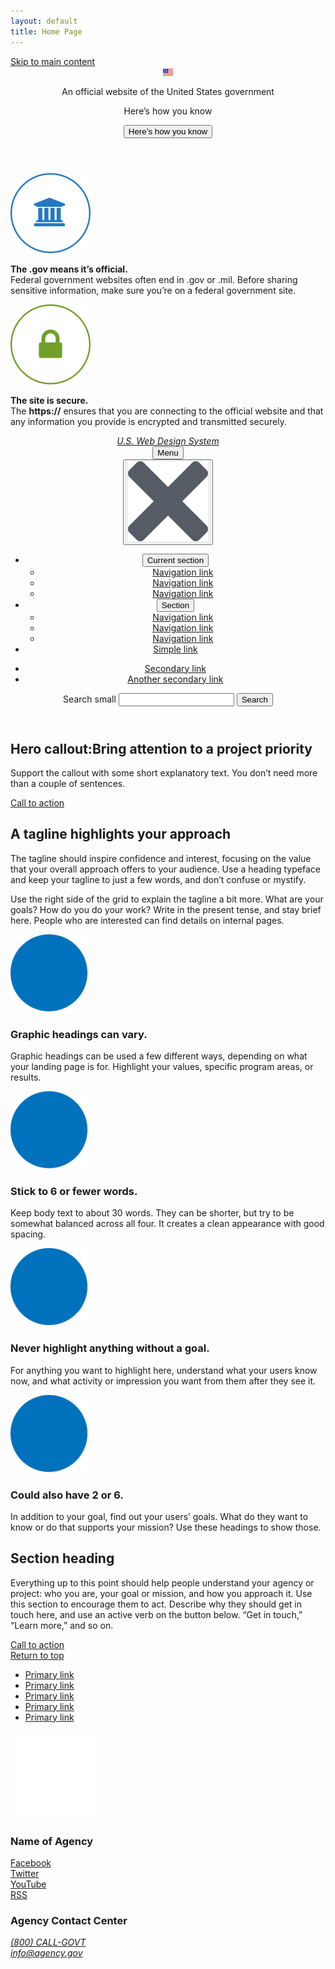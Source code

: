 ```yaml
---
layout: default
title: Home Page
---
```

<div>
	<a class="usa-skipnav" href="#main-content">Skip to main content</a>
</div>
<div class="usa-banner">
	<div class="usa-accordion">
		<header class="usa-banner__header">
			<div class="usa-banner__inner">
				<div class="grid-col-auto">
					<img class="usa-banner__header-flag" src="assets/uswds/img/us_flag_small.png" alt="U.S. flag">
				</div>
				<div class="grid-col-fill tablet:grid-col-auto">
					<p class="usa-banner__header-text">An official website of the United States government</p>
					<p class="usa-banner__header-action" aria-hidden="true">Here’s how you know</p>
				</div>
				<button class="usa-accordion__button usa-banner__button"
				aria-expanded="false" aria-controls="gov-banner">
					<span class="usa-banner__button-text">Here’s how you know</span>
				</button>
			</div>
		</header>
	</div>
	<div class="usa-banner__content usa-accordion__content" id="gov-banner">
		<div class="grid-row grid-gap-lg">
			<div class="usa-banner__guidance tablet:grid-col-6">
				<img class="usa-banner__icon usa-media-block__img" src="assets/uswds/img/icon-dot-gov.svg" alt="Dot gov">
				<div class="usa-media-block__body">
					<p>
						<strong>The .gov means it’s official.</strong>
						<br>
						Federal government websites often end in .gov or .mil. Before sharing sensitive information, make sure you’re on a federal government site.
					</p>
				</div>
			</div>
			<div class="usa-banner__guidance tablet:grid-col-6">
				<img class="usa-banner__icon usa-media-block__img" src="assets/uswds/img/icon-https.svg" alt="Https">
				<div class="usa-media-block__body">
					<p>
						<strong>The site is secure.</strong>
						<br>
						The <strong>https://</strong> ensures that you are connecting to the official website and that any information you provide is encrypted and transmitted securely.
					</p>
				</div>
			</div>
		</div>
	</div>
</div>


<header class="usa-header usa-header--extended">
	<div class="usa-navbar">
		<div class="usa-logo" id="extended-logo">
			<em class="usa-logo__text"><a href="/" title="Home" aria-label="Home">U.S. Web Design System</a></em>
		</div>
		<button class="usa-menu-btn">Menu</button>
	</div>
	<nav aria-label="Primary navigation" class="usa-nav">
		<div class="usa-nav__inner">
			<button class="usa-nav__close"><img src="assets/uswds/img/close.svg" alt="close"></button>
			<ul class="usa-nav__primary usa-accordion">
				<li class="usa-nav__primary-item">
					<button class="usa-accordion__button usa-nav__link  usa-current" aria-expanded="false" aria-controls="extended-nav-section-one"><span>Current section</span></button>
					<ul id="extended-nav-section-one" class="usa-nav__submenu">
						<li class="usa-nav__submenu-item">
							<a href="#">Navigation link</a>
						</li>
						<li class="usa-nav__submenu-item">
							<a href="#">Navigation link</a>
						</li>
						<li class="usa-nav__submenu-item">
							<a href="#">Navigation link</a>
						</li>
					</ul>
				</li>
				<li class="usa-nav__primary-item">
					<button class="usa-accordion__button usa-nav__link" aria-expanded="false" aria-controls="extended-nav-section-two"><span>Section</span></button>
					<ul id="extended-nav-section-two" class="usa-nav__submenu">
						<li class="usa-nav__submenu-item">
							<a href="#">Navigation link</a>
						</li>
						<li class="usa-nav__submenu-item">
							<a href="#">Navigation link</a>
						</li>
						<li class="usa-nav__submenu-item">
							<a href="#">Navigation link</a>
						</li>
					</ul>
				</li>
				<li class="usa-nav__primary-item">
					<a class="usa-nav__link" href="javascript:void(0)"><span>Simple link</span></a>
				</li>
			</ul>
			<div class="usa-nav__secondary">
				<ul class="usa-nav__secondary-links">
					<li class="usa-nav__secondary-item">
						<a href="">Secondary link</a>
					</li>
					<li class="usa-nav__secondary-item">
						<a href="">Another secondary link</a>
					</li>
				</ul>
				<form class="usa-search usa-search--small ">
					<div role="search">
						<label class="usa-sr-only" for="extended-search-field-small">Search small</label>
						<input class="usa-input" id="extended-search-field-small" type="search" name="search">
						<button class="usa-button" type="submit"><span class="usa-sr-only">Search</span></button>
					</div>
				</form>
			</div>
		</div>
	</nav>
</header>


<main id="main-content">
	<section class="usa-hero">
		<div class="grid-container">
			<div class="usa-hero__callout">
				<h1 class="usa-hero__heading"><span class="usa-hero__heading--alt">Hero callout:</span>Bring attention to a project priority</h1>
				<p>Support the callout with some short explanatory text. You don’t need more than a couple of sentences.</p><a class="usa-button" href="javascript:void(0)">Call to action</a>
			</div>
		</div>
	</section>
	<section class="grid-container usa-section">
		<div class="grid-row grid-gap">
			<div class="tablet:grid-col-4">
				<h2 class="font-heading-xl margin-top-0 tablet:margin-bottom-0">A tagline highlights your approach</h2>
			</div>
			<div class="tablet:grid-col-8 usa-prose">
				<p>The tagline should inspire confidence and interest, focusing on the value that your overall approach offers to your audience. Use a heading typeface and keep your tagline to just a few words, and don’t confuse or mystify.</p>
				<p>Use the right side of the grid to explain the tagline a bit more. What are your goals? How do you do your work? Write in the present tense, and stay brief here. People who are interested can find details on internal pages.</p>
			</div>
		</div>
	</section>
	<section class="usa-graphic-list usa-section usa-section--dark">
		<div class="grid-container">
			<div class="usa-graphic-list__row grid-row grid-gap">
				<div class="usa-media-block tablet:grid-col">
					<img class="usa-media-block__img"  src="assets/uswds/img/circle-124.png" alt="Alt text">
					<div class="usa-media-block__body">
						<h3 class="usa-graphic-list__heading">Graphic headings can vary.</h3>
						<p>Graphic headings can be used a few different ways, depending on what your landing page is for. Highlight your values, specific program areas, or results.</p>
					</div>
				</div>
				<div class="usa-media-block tablet:grid-col">
					<img class="usa-media-block__img"  src="assets/uswds/img/circle-124.png" alt="Alt text">
					<div class="usa-media-block__body">
						<h3 class="usa-graphic-list__heading">Stick to 6 or fewer words.</h3>
						<p>Keep body text to about 30 words. They can be shorter, but try to be somewhat balanced across all four. It creates a clean appearance with good spacing.</p>
					</div>
				</div>
			</div>
			<div class="usa-graphic-list__row grid-row grid-gap">
				<div class="usa-media-block tablet:grid-col">
					<img class="usa-media-block__img"  src="assets/uswds/img/circle-124.png" alt="Alt text">
					<div class="usa-media-block__body">
						<h3 class="usa-graphic-list__heading">Never highlight anything without a goal.</h3>
						<p>For anything you want to highlight here, understand what your users know now, and what activity or impression you want from them after they see it.</p>
					</div>
				</div>
				<div class="usa-media-block tablet:grid-col">
					<img class="usa-media-block__img"  src="assets/uswds/img/circle-124.png" alt="Alt text">
					<div class="usa-media-block__body">
						<h3 class="usa-graphic-list__heading">Could also have 2 or 6.</h3>
						<p>In addition to your goal, find out your users’ goals. What do they want to know or do that supports your mission? Use these headings to show those.</p>
					</div>
				</div>
			</div>
		</div>
	</section>
	<section id="test-section-id" class="usa-section">
		<div class="grid-container">
			<h2 class="font-heading-xl margin-y-0">Section heading</h2>
			<p class="usa-intro">Everything up to this point should help people understand your agency or project: who you are, your goal or mission, and how you approach it. Use this section to encourage them to act. Describe why they should get in touch here, and use an active verb on the button below. “Get in touch,” “Learn more,” and so on.</p>
			<a class="usa-button usa-button--big" href="#">Call to action</a>
		</div>
	</section>
</main>


<footer class="usa-footer">
	<div class="grid-container usa-footer__return-to-top">
		<a href="#">Return to top</a>
	</div>
	<div class="usa-footer__primary-section">
		<nav class="usa-footer__nav">
			<ul class="grid-row grid-gap">
				<li class="mobile-lg:grid-col-4 desktop:grid-col-auto usa-footer__primary-content">
					<a class="usa-footer__primary-link" href="javascript:void(0);">Primary link</a>
				</li>
				<li class="mobile-lg:grid-col-4 desktop:grid-col-auto usa-footer__primary-content">
					<a class="usa-footer__primary-link" href="javascript:void(0);">Primary link</a>
				</li>
				<li class="mobile-lg:grid-col-4 desktop:grid-col-auto usa-footer__primary-content">
					<a class="usa-footer__primary-link" href="javascript:void(0);">Primary link</a>
				</li>
				<li class="mobile-lg:grid-col-4 desktop:grid-col-auto usa-footer__primary-content">
					<a class="usa-footer__primary-link" href="javascript:void(0);">Primary link</a>
				</li>
				<li class="mobile-lg:grid-col-4 desktop:grid-col-auto usa-footer__primary-content">
					<a class="usa-footer__primary-link" href="javascript:void(0);">Primary link</a>
				</li>
			</ul>
		</nav>
	</div>
	<div class="usa-footer__secondary-section">
		<div class="grid-container">
			<div class="grid-row grid-gap">
				<div class="usa-footer__logo grid-row mobile-lg:grid-col-6 mobile-lg:grid-gap-2">
					<div class="mobile-lg:grid-col-auto">
						<img class="usa-footer__logo-img" src="assets/uswds/img/logo-img.png" alt="">
					</div>
					<div class="mobile-lg:grid-col-auto">
						<h3 class="usa-footer__logo-heading">Name of Agency</h3>
					</div>
				</div>
				<div class="usa-footer__contact-links mobile-lg:grid-col-6">
					<div class="usa-footer__social-links grid-row grid-gap-1">
						<div class="grid-col-auto">
							<a class="usa-social-link usa-social-link--facebook" href="javascript:void(0);">
								<span>Facebook</span>
							</a>
						</div>
						<div class="grid-col-auto">
							<a class="usa-social-link usa-social-link--twitter" href="javascript:void(0);">
								<span>Twitter</span>
							</a>
						</div>
						<div class="grid-col-auto">
							<a class="usa-social-link usa-social-link--youtube" href="javascript:void(0);">
								<span>YouTube</span>
							</a>
						</div>
						<div class="grid-col-auto">
							<a class="usa-social-link usa-social-link--rss" href="javascript:void(0);">
								<span>RSS</span>
							</a>
						</div>
					</div>
					<h3 class="usa-footer__contact-heading">Agency Contact Center</h3>
					<address class="usa-footer__address">
						<div class="usa-footer__contact-info grid-row grid-gap">
							<div class="grid-col-auto">
								<a href="tel:1-800-555-5555">(800) CALL-GOVT</a>
							</div>
							<div class="grid-col-auto">
								<a href="mailto:info@agency.gov">info@agency.gov</a>
							</div>
						</div>
					</address>
				</div>
			</div>
		</div>
	</div>
</footer>